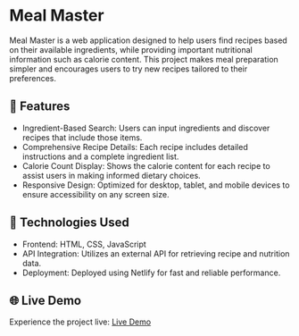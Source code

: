 # Meal Master

Meal Master  is a web application designed to help users find recipes based on their available ingredients, while providing important nutritional information such as calorie content. This project makes meal preparation simpler and encourages users to try new recipes tailored to their preferences.

## 🌟 Features
- Ingredient-Based Search: Users can input ingredients and discover recipes that include those items.
- Comprehensive Recipe Details: Each recipe includes detailed instructions and a complete ingredient list.
- Calorie Count Display: Shows the calorie content for each recipe to assist users in making informed dietary choices.
- Responsive Design: Optimized for desktop, tablet, and mobile devices to ensure accessibility on any screen size.

## 🚀 Technologies Used
- Frontend: HTML, CSS, JavaScript
- API Integration: Utilizes an external API for retrieving recipe and nutrition data.
- Deployment: Deployed using Netlify for fast and reliable performance.


## 🌐 Live Demo
Experience the project live: [Live Demo](https://meal-master.netlify.app/) 

